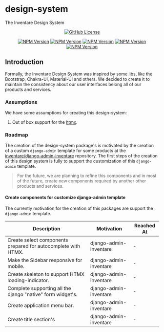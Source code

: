# design-system

The Inventare Design System

<p align="center">
  <a href="https://github.com/inventare/design-system/blob/main/LICENSE" target="_blank"><img alt="GitHub License" src="https://img.shields.io/github/license/inventare/design-system"/></a>
</p>

<p align="center">
  <a href="https://www.npmjs.com/package/@inventare/tokens" target="_blank"><img alt="NPM Version" src="https://img.shields.io/npm/v/%40inventare%2Ftokens?label=%40inventare%2Ftokens"/></a>
  <a href="https://www.npmjs.com/package/@inventare/styles" target="_blank"><img alt="NPM Version" src="https://img.shields.io/npm/v/%40inventare%2Fstyles?label=%40inventare%2Fstyles"/></a>
  <a href="https://www.npmjs.com/package/@inventare/icons" target="_blank"><img alt="NPM Version" src="https://img.shields.io/npm/v/%40inventare%2Ficons?label=%40inventare%2Ficons"/></a>
  <a href="https://www.npmjs.com/package/@inventare/vanilla" target="_blank"><img alt="NPM Version" src="https://img.shields.io/npm/v/%40inventare%2Fvanilla?label=%40inventare%2Fvanilla"/></a>
  <a href="https://www.npmjs.com/package/@inventare/react" target="_blank"><img alt="NPM Version" src="https://img.shields.io/npm/v/%40inventare%2Freact?label=%40inventare%2Freact"/></a>
</p>

## Introduction

Formally, the Inventare Design System was inspired by some libs, like the Bootstrap, Chakra-UI, Material-UI and others. We decided to create it to maintain the consistency about our user interfaces belong all of our products and services.

### Assumptions

We have some assumptions for creating this design-system:

1. Out of box support for the [htmx](https://htmx.org/).

### Roadmap

The creation of the design-system package's is motivated by the creation of a custom `django-admin` template for some products at the [inventare/django-admin-inventare](https://github.com/inventare/django-admin-inventare) repository. The first steps of the creation of this design system is fully to support the customization of this `django-admin` template.

> For the future, we are planning to refine this components and in most of the future, create new components required by another other products and services.

#### Create components for customize django-admin template

The currently motivation for the creation of this packages are support the `django-admin` template.

| Description                                                      | Motivation             | Reached At |
| ---------------------------------------------------------------- | ---------------------- | ---------- |
| Create select components prepared for autocomplete with HTMX.    | django-admin-inventare | -          |
| Make the Sidebar responsive for mobile.                          | django-admin-inventare | -          |
| Create skeleton to support HTMX loading-indicator.               | django-admin-inventare | -          |
| Complete supporting all the django "native" form widget's.       | django-admin-inventare | -          |
| Create application menu bar.                                     | django-admin-inventare | -          |
| Create title section's                                           | django-admin-inventare | -          |
